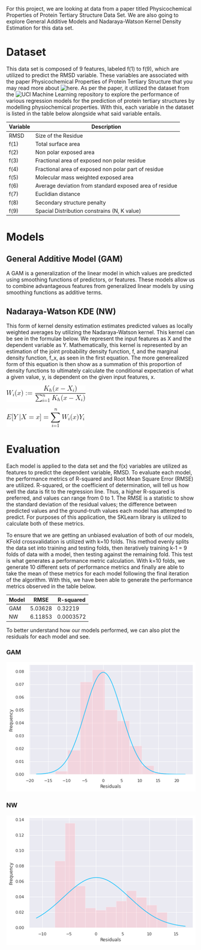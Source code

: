 For this project, we are looking at data from a paper titled Physicochemical Properties of Protein Tertiary Structure Data Set. We are also going to explore General Additive Models and Nadaraya-Watson Kernel Density Estimation for this data set.

# Dataset
This data set is composed of 9 features, labeled f(1) to f(9), which are utilized to predict the RMSD variable. These variables are associated with the paper Physicochemical 
Properties of Protein Tertiary Structure that you may read more about ![here](https://learn-us-east-1-prod-fleet01-xythos.content.blackboardcdn.com/blackboard.learn.xythos.prod/571910f3bd595/4039444?X-Blackboard-Expiration=1617073200000&X-Blackboard-Signature=uRjHNQGWBUh3FV6EEyGE3fiTr6Jwqtv5q9adF6uUun8%3D&X-Blackboard-Client-Id=100852&response-cache-control=private%2C%20max-age%3D21600&response-content-disposition=inline%3B%20filename%2A%3DUTF-8%27%2740_IJMECE%25281%2529.pdf&response-content-type=application%2Fpdf&X-Amz-Algorithm=AWS4-HMAC-SHA256&X-Amz-Date=20210329T210000Z&X-Amz-SignedHeaders=host&X-Amz-Expires=21600&X-Amz-Credential=AKIAYDKQORRYTKBSBE4S%2F20210329%2Fus-east-1%2Fs3%2Faws4_request&X-Amz-Signature=06c80732ca5ddb2cc59ea385595a943fb50c97e51e7eda4b4bb7cf0cf1dbed59). As per the paper, it utilized the dataset from the ![UCI Machine Learning repository](http://archive.ics.uci.edu/ml/datasets/Physicochemical+Properties+of+Protein+Tertiary+Structure) to 
explore the performance of various regression models for the prediction of protein tertiary structures by modelling physiochemical properties. With this, each variable 
in the dataset is listed in the table below alongside what said variable entails.

| Variable    |   Description   |
|------|-----|
|RMSD|Size of the Residue|
|f(1) |Total surface area |
|f(2) | Non polar exposed area|
|f(3) | Fractional area of exposed non polar residue|
|f(4) | Fractional area of exposed non polar part of residue|
|f(5) | Molecular mass weighted exposed area|
|f(6) | Average deviation from standard exposed area of residue|
|f(7) | Euclidian distance|
|f(8) | Secondary structure penalty|
|f(9) | Spacial Distribution constrains (N, K value)|

# Models
## General Additive Model (GAM)
A GAM is a generalization of the linear model in which values are predicted using smoothing functions of predictors, or features. These models allow us to combine advantageous 
features from generalized linear models by using smoothing functions as additive terms. 

## Nadaraya-Watson KDE (NW)
This form of kernel density estimation estimates predicted values as locally weighted averages by utilizing the Nadaraya-Watson kernel. This kernel can be see in the formulae 
below. We represent the input features as X and the dependent variable as Y. Mathematically, this kernel is represented by an estimation of the joint probability density 
function, f, and the marginal density function, f_x, as seen in the first equation. The more generealized form of this equation is then show as a summation of this proportion 
of density functions to ultimately calculate the conditional expectation of what a given value, y, is dependent on the given input features, x. 

![eqn1](https://raw.githubusercontent.com/caiettia/Thesis-Project/main/project_4/estimate_jointpdf.gif)

![eqn2](https://raw.githubusercontent.com/caiettia/Thesis-Project/main/project_4/nwkde_expectation.gif)

# Evaluation
Each model is applied to the data set and the f(x) variables are utilized as features to predict the dependent variable, RMSD. To evaluate each model, the performance metrics 
of R-squared and Root Mean Square Error (RMSE) are utilized. R-squared, or the coefficient of determination, will tell us how well the data is fit to the regression line.
Thus, a higher R-squared is preferred, and values can range from 0 to 1. The RMSE is a statistic to show the standard deviation of the residual values; the difference between 
predicted values and the ground-truth values each model has attempted to predict. For purposes of this application, the SKLearn library is utilized to calculate both of these 
metrics. 

To ensure that we are getting an unbiased evaluation of both of our models, KFold crossvalidation is utilized with k=10 folds. This method evenly splits the data set into 
training and testing folds, then iteratively training k-1 = 9 folds of data with a model, then testing against the remaining fold. This test is what generates a performance
metric calculation. With k=10 folds, we generate 10 different sets of performance metrics and finally are able to take the mean of these metrics for each model following the
final iteration of the algorithm. With this, we have been able to generate the performance metrics observed in the table below.

| Model | RMSE | R-squared |
|--------|--------|--------|
| GAM | 5.03628 | 0.32219| 
| NW | 6.11853 | 0.0003572|

To better understand how our models performed, we can also plot the residuals for each model and see. 
### GAM
![residsnw](https://raw.githubusercontent.com/caiettia/Thesis-Project/main/project_4/GAM_residualsplot.png)

### NW
![residsgam](https://raw.githubusercontent.com/caiettia/Thesis-Project/main/project_4/NWKernel_residualsplot.png)

